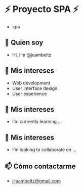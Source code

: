 # :zap: Proyecto SPA :zap:
- spa 

## 👋 Quien soy
- Hi, I’m @juambeltz
## 💞️ Mis intereses
- Web development
- User interface design
- User experience
## 🌱 Mis intereses
- I’m currently learning ...
## 👀 Mis intereses
- I’m looking to collaborate on ...
## 📫 Cómo contactarme
- jijuambeltz@gmail.com

<!---
juambeltz/juambeltz is a ✨ special ✨ repository because its `README.md` (this file) appears on your GitHub profile.
You can click the Preview link to take a look at your changes.
--->
